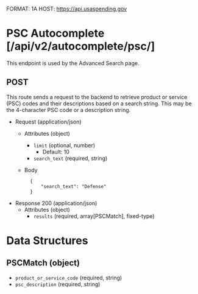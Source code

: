 FORMAT: 1A
HOST: https://api.usaspending.gov

# PSC Autocomplete [/api/v2/autocomplete/psc/]

This endpoint is used by the Advanced Search page.

## POST

This route sends a request to the backend to retrieve product or service (PSC) codes and their descriptions based on a search string. This may be the 4-character PSC code or a description string.

+ Request (application/json)
    + Attributes (object)
        + `limit` (optional, number)
            + Default: 10
        + `search_text` (required, string)
    + Body

            {
                "search_text": "Defense"
            }

+ Response 200 (application/json)
    + Attributes (object)
        + `results` (required, array[PSCMatch], fixed-type)

# Data Structures

## PSCMatch (object)
+ `product_or_service_code` (required, string)
+ `psc_description` (required, string)
